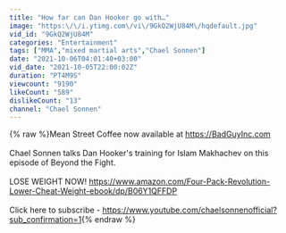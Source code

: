 ```yaml
---
title: "How far can Dan Hooker go with…"
image: "https:\/\/i.ytimg.com\/vi\/9GkQ2WjU84M\/hqdefault.jpg"
vid_id: "9GkQ2WjU84M"
categories: "Entertainment"
tags: ["MMA","mixed martial arts","Chael Sonnen"]
date: "2021-10-06T04:01:40+03:00"
vid_date: "2021-10-05T22:00:02Z"
duration: "PT4M9S"
viewcount: "9190"
likeCount: "589"
dislikeCount: "13"
channel: "Chael Sonnen"
---
```

{% raw %}Mean Street Coffee now available at <a rel="nofollow" target="blank" href="https://BadGuyInc.com">https://BadGuyInc.com</a><br /><br />Chael Sonnen talks Dan Hooker's training for Islam Makhachev on this episode of Beyond the Fight.<br /><br />LOSE WEIGHT NOW! <a rel="nofollow" target="blank" href="https://www.amazon.com/Four-Pack-Revolution-Lower-Cheat-Weight-ebook/dp/B06Y1QFFDP">https://www.amazon.com/Four-Pack-Revolution-Lower-Cheat-Weight-ebook/dp/B06Y1QFFDP</a><br /><br />Click here to subscribe - <a rel="nofollow" target="blank" href="https://www.youtube.com/chaelsonnenofficial?sub_confirmation=1">https://www.youtube.com/chaelsonnenofficial?sub_confirmation=1</a>{% endraw %}
